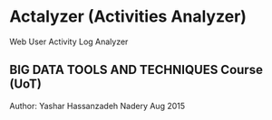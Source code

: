 # Actalyzer (Activities Analyzer)
Web User Activity Log Analyzer
## BIG DATA TOOLS AND TECHNIQUES Course (UoT)
Author: Yashar Hassanzadeh Nadery
Aug 2015

